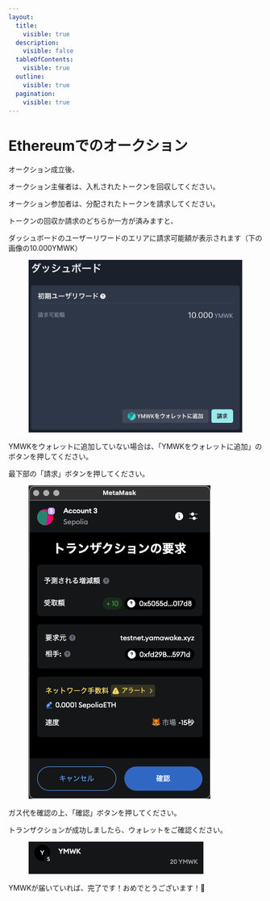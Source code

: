 ```yaml
---
layout:
  title:
    visible: true
  description:
    visible: false
  tableOfContents:
    visible: true
  outline:
    visible: true
  pagination:
    visible: true
---
```


# Ethereumでのオークション

オークション成立後、

オークション主催者は、入札されたトークンを回収してください。

オークション参加者は、分配されたトークンを請求してください。

トークンの回収か請求のどちらか一方が済みますと、

ダッシュボードのユーザーリワードのエリアに請求可能額が表示されます（下の画像の10.000YMWK）

<figure><img src="../../../.gitbook/assets/image (8).png" alt=""><figcaption></figcaption></figure>

YMWKをウォレットに追加していない場合は、「YMWKをウォレットに追加」のボタンを押してください。

最下部の「請求」ボタンを押してください。

<figure><img src="../../../.gitbook/assets/スクリーンショット 2025-03-29 21.52.12.png" alt=""><figcaption></figcaption></figure>

ガス代を確認の上、「確認」ボタンを押してください。

トランザクションが成功しましたら、ウォレットをご確認ください。

<figure><img src="../../../.gitbook/assets/スクリーンショット 2025-03-29 21.57.41.png" alt=""><figcaption></figcaption></figure>

YMWKが届いていれば、完了です！おめでとうございます！🎉
